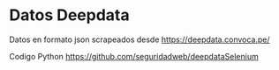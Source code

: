 # Datos Deepdata

Datos en formato json scrapeados desde https://deepdata.convoca.pe/

Codigo Python https://github.com/seguridadweb/deepdataSelenium
